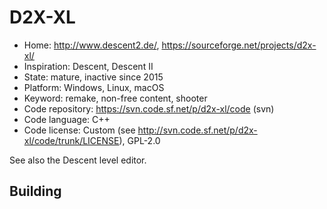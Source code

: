# D2X-XL

- Home: http://www.descent2.de/, https://sourceforge.net/projects/d2x-xl/
- Inspiration: Descent, Descent II
- State: mature, inactive since 2015
- Platform: Windows, Linux, macOS
- Keyword: remake, non-free content, shooter
- Code repository: https://svn.code.sf.net/p/d2x-xl/code (svn)
- Code language: C++
- Code license: Custom (see http://svn.code.sf.net/p/d2x-xl/code/trunk/LICENSE), GPL-2.0

See also the Descent level editor.

## Building
